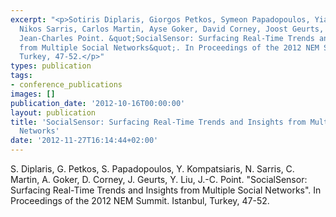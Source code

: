 ```yaml
---
excerpt: "<p>Sotiris Diplaris, Giorgos Petkos, Symeon Papadopoulos, Yiannis Kompatsiaris,
  Nikos Sarris, Carlos Martin, Ayse Goker, David Corney, Joost Geurts, Yaning Liu,
  Jean-Charles Point. &quot;SocialSensor: Surfacing Real-Time Trends and Insights
  from Multiple Social Networks&quot;. In Proceedings of the 2012 NEM Summit. Istanbul,
  Turkey, 47-52.</p>"
types: publication
tags:
- conference_publications
images: []
publication_date: '2012-10-16T00:00:00'
layout: publication
title: 'SocialSensor: Surfacing Real-Time Trends and Insights from Multiple Social
  Networks'
date: '2012-11-27T16:14:44+02:00'
---
```

<p>S. Diplaris, G. Petkos, S. Papadopoulos, Y. Kompatsiaris, N. Sarris, C. Martin, A. Goker, D. Corney, J. Geurts, Y. Liu, J.-C. Point. &quot;SocialSensor: Surfacing Real-Time Trends and Insights from Multiple Social Networks&quot;. In Proceedings of the 2012 NEM Summit. Istanbul, Turkey, 47-52.</p>
